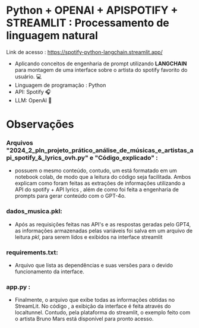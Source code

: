 # Python + OPENAI + APISPOTIFY + STREAMLIT : Processamento de linguagem natural

Link de acesso : https://spotify-python-langchain.streamlit.app/

* Aplicando conceitos de engenharia de prompt utilizando **LANGCHAIN** para montagem de uma interface sobre o artista do spotify favorito do usuário. 💻
* Linguagem de programação : Python
* API: Spotify 🎧
* LLM: OpenAI 🤖

# Observações
### Arquivos "2024_2_pln_projeto_prático_análise_de_músicas_e_artistas_api_spotify_&_lyrics_ovh.py" e "Código_explicado" :
* possuem o mesmo conteúdo, contudo, um está formatado em um notebook colab, de modo que a leitura do código seja facilitada. Ambos explicam como foram feitas as extrações de informações utilizando a API do spotify + API lyrics , além de como foi feita a engenharia de prompts para gerar conteúdo com o GPT-4o.
  
### dados_musica.pkl:
*  Após as requisições feitas nas API's e as respostas geradas pelo GPT4, as informações armazenadas pelas variáveis foi salva em um arquivo de leitura *pkl*, para serem lidos e exibidos na interface streamlit

### requirements.txt:
* Arquivo que lista as dependências e suas versões para o devido funcionamento da interface.
  
### **app.py** : 
* Finalmente, o arquivo que exibe todas as informações obtidas no StreamLit. No código , a exibição da interface é feita através do localtunnel. Contudo, pela plataforma do streamlit, o exemplo feito com o artista Bruno Mars está disponível para pronto acesso.
